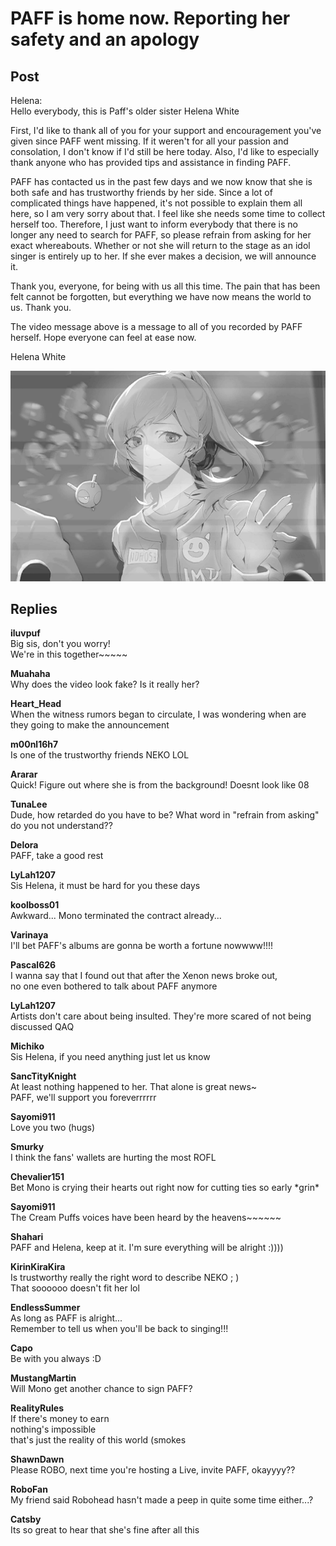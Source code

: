 # PAFF is home now. Reporting her safety and an apology
## Post
Helena:<br>
Hello everybody, this is Paff's older sister Helena White

First, I'd like to thank all of you for your support and encouragement you've given since PAFF went missing. If it weren't for all your passion and consolation, I don't know if I'd still be here today. Also, I'd like to especially thank anyone who has provided tips and assistance in finding PAFF.

PAFF has contacted us in the past few days and we now know that she is both safe and has trustworthy friends by her side. Since a lot of complicated things have happened, it's not possible to explain them all here, so I am very sorry about that. I feel like she needs some time to collect herself too. Therefore, I  just want to inform everybody that there is no longer any need to search for PAFF, so please refrain from asking for her exact whereabouts. Whether or not she will return to the stage as an idol singer is entirely up to her. If she ever makes a decision, we will announce it.

Thank you, everyone, for being with us all this time. The pain that has been felt cannot be forgotten, but everything we have now means the world to us. Thank you.

The video message above is a message to all of you recorded by PAFF herself. Hope everyone can feel at ease now.

Helena White

![q2001.png](./attachments/q2001.png)
## Replies
**iluvpuf**<br>
Big sis, don't you worry!<br>
We're in this together~~~~~

**Muahaha**<br>
Why does the video look fake? Is it really her?

**Heart_Head**<br>
When the witness rumors began to circulate, I was wondering when are they going to make the announcement

**m00nl16h7**<br>
Is one of the trustworthy friends NEKO LOL  

**Ararar**<br>
Quick! Figure out where she is from the background! Doesnt look like 08

**TunaLee**<br>
Dude, how retarded do you have to be? What word in "refrain from asking" do you not understand??

**Delora**<br>
PAFF, take a good rest

**LyLah1207**<br>
Sis Helena, it must be hard for you these days

**koolboss01**<br>
Awkward... Mono terminated the contract already...

**Varinaya**<br>
I'll bet PAFF's albums are gonna be worth a fortune nowwww!!!!

**Pascal626**<br>
I wanna say that I found out that after the Xenon news broke out, <br>
no one even bothered to talk about PAFF anymore

**LyLah1207**<br>
Artists don't care about being insulted. They're more scared of not being discussed QAQ

**Michiko**<br>
Sis Helena, if you need anything just let us know

**SancTityKnight**<br>
At least nothing happened to her. That alone is great news~<br>
PAFF, we'll support you foreverrrrrr

**Sayomi911**<br>
Love you two (hugs)

**Smurky**<br>
I think the fans' wallets are hurting the most ROFL

**Chevalier151**<br>
Bet Mono is crying their hearts out right now for cutting ties so early  \*grin\*

**Sayomi911**<br>
The Cream Puffs voices have been heard by the heavens~~~~~~

**Shahari**<br>
PAFF and Helena, keep at it. I'm sure everything will be alright  :))))

**KirinKiraKira**<br>
Is trustworthy really the right word to describe NEKO  ; )<br>
That soooooo doesn't fit her lol

**EndlessSummer**<br>
As long as PAFF is alright...<br>
Remember to tell us when you'll be back to singing!!!

**Capo**<br>
Be with you always :D

**MustangMartin**<br>
Will Mono get another chance to sign PAFF?

**RealityRules**<br>
If there's money to earn<br>
nothing's impossible<br>
that's just the reality of this world (smokes

**ShawnDawn**<br>
Please ROBO, next time you're hosting a Live, invite PAFF, okayyyy??

**RoboFan**<br>
My friend said Robohead hasn't made a peep in quite some time either...?

**Catsby**<br>
Its so great to hear that she's fine after all this

